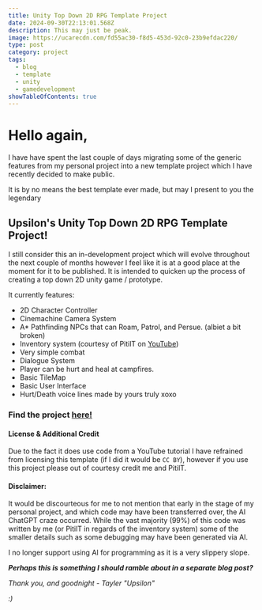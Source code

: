 ```yaml
---
title: Unity Top Down 2D RPG Template Project
date: 2024-09-30T22:13:01.568Z
description: This may just be peak.
image: https://ucarecdn.com/fd55ac30-f8d5-453d-92c0-23b9efdac220/
type: post
category: project
tags:
  - blog
  - template
  - unity
  - gamedevelopment
showTableOfContents: true
---
```

# Hello again,

I have have spent the last couple of days migrating some of the generic features from my personal project into a new template project which I have recently decided to make public.

It is by no means the best template ever made, but may I present to you the legendary

## Upsilon's Unity Top Down 2D RPG Template Project!

I still consider this an in-development project which will evolve throughout the next couple of months however I feel like it is at a good place at the moment for it to be published. It is intended to quicken up the process of creating a top down 2D unity game / prototype.

It currently features:

* 2D Character Controller
* Cinemachine Camera System
* A* Pathfinding NPCs that can Roam, Patrol, and Persue. (albiet a bit broken)
* Inventory system (courtesy of PitilT on [YouTube](https://youtube.com/watch?v=v4Xqj0sanyU))
* Very simple combat
* Dialogue System
* Player can be hurt and heal at campfires.
* Basic TileMap
* Basic User Interface
* Hurt/Death voice lines made by yours truly xoxo

### Find the project [here!](https://github.com/UpsilonDiesBackwards/TopDown2DRPGTemplate)

#### License & Additional Credit

Due to the fact it does use code from a YouTube tutorial I have refrained from licensing this template (if I did it would be `CC BY`), however if you use this project please out of courtesy credit me and PitilT.

#### Disclaimer:

It would be discourteous for me to not mention that early in the stage of my personal project, and which code may have been transferred over, the AI ChatGPT craze occurred. While the vast majority (99%) of this code was written by me (or PitilT in regards of the inventory system) some of the smaller details such as some debugging may have been generated via AI.

I no longer support using AI for programming as it is a very slippery slope. 

***Perhaps this is something I should ramble about in a separate blog post?***

*Thank you, and goodnight - Tayler "Upsilon"*

*:)*